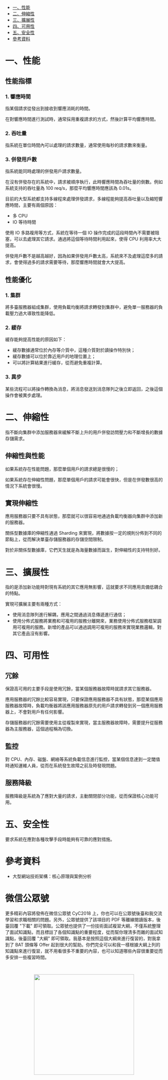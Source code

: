 <!-- GFM-TOC -->
* [一、性能](#一性能)
* [二、伸縮性](#二伸縮性)
* [三、擴展性](#三擴展性)
* [四、可用性](#四可用性)
* [五、安全性](#五安全性)
* [參考資料](#參考資料)
<!-- GFM-TOC -->


# 一、性能

## 性能指標

### 1. 響應時間

指某個請求從發出到接收到響應消耗的時間。

在對響應時間進行測試時，通常採用重複請求的方式，然後計算平均響應時間。

### 2. 吞吐量

指系統在單位時間內可以處理的請求數量，通常使用每秒的請求數來衡量。

### 3. 併發用戶數

指系統能同時處理的併發用戶請求數量。

在沒有併發存在的系統中，請求被順序執行，此時響應時間為吞吐量的倒數。例如系統支持的吞吐量為 100 req/s，那麼平均響應時間應該為 0.01s。

目前的大型系統都支持多線程來處理併發請求，多線程能夠提高吞吐量以及縮短響應時間，主要有兩個原因：

- 多 CPU
- IO 等待時間

使用 IO 多路複用等方式，系統在等待一個 IO 操作完成的這段時間內不需要被阻塞，可以去處理其它請求。通過將這個等待時間利用起來，使得 CPU 利用率大大提高。

併發用戶數不是越高越好，因為如果併發用戶數太高，系統來不及處理這麼多的請求，會使得過多的請求需要等待，那麼響應時間就會大大提高。

## 性能優化

### 1. 集群

將多臺服務器組成集群，使用負載均衡將請求轉發到集群中，避免單一服務器的負載壓力過大導致性能降低。

### 2. 緩存

緩存能夠提高性能的原因如下：

- 緩存數據通常位於內存等介質中，這種介質對於讀操作特別快；
- 緩存數據可以位於靠近用戶的地理位置上；
- 可以將計算結果進行緩存，從而避免重複計算。

### 3. 異步

某些流程可以將操作轉換為消息，將消息發送到消息隊列之後立即返回，之後這個操作會被異步處理。

# 二、伸縮性

指不斷向集群中添加服務器來緩解不斷上升的用戶併發訪問壓力和不斷增長的數據存儲需求。

## 伸縮性與性能

如果系統存在性能問題，那麼單個用戶的請求總是很慢的；

如果系統存在伸縮性問題，那麼單個用戶的請求可能會很快，但是在併發數很高的情況下系統會很慢。

## 實現伸縮性

應用服務器只要不具有狀態，那麼就可以很容易地通過負載均衡器向集群中添加新的服務器。

關係型數據庫的伸縮性通過 Sharding 來實現，將數據按一定的規則分佈到不同的節點上，從而解決單臺存儲服務器的存儲空間限制。

對於非關係型數據庫，它們天生就是為海量數據而誕生，對伸縮性的支持特別好。

# 三、擴展性

指的是添加新功能時對現有系統的其它應用無影響，這就要求不同應用具備低耦合的特點。

實現可擴展主要有兩種方式：

- 使用消息隊列進行解耦，應用之間通過消息傳遞進行通信；
- 使用分佈式服務將業務和可複用的服務分離開來，業務使用分佈式服務框架調用可複用的服務。新增的產品可以通過調用可複用的服務來實現業務邏輯，對其它產品沒有影響。

# 四、可用性

## 冗餘

保證高可用的主要手段是使用冗餘，當某個服務器故障時就請求其它服務器。

應用服務器的冗餘比較容易實現，只要保證應用服務器不具有狀態，那麼某個應用服務器故障時，負載均衡器將該應用服務器原先的用戶請求轉發到另一個應用服務器上，不會對用戶有任何影響。

存儲服務器的冗餘需要使用主從複製來實現，當主服務器故障時，需要提升從服務器為主服務器，這個過程稱為切換。

## 監控

對 CPU、內存、磁盤、網絡等系統負載信息進行監控，當某個信息達到一定閾值時通知運維人員，從而在系統發生故障之前及時發現問題。

## 服務降級

服務降級是系統為了應對大量的請求，主動關閉部分功能，從而保證核心功能可用。

# 五、安全性

要求系統在應對各種攻擊手段時能夠有可靠的應對措施。

# 參考資料

- 大型網站技術架構：核心原理與案例分析




# 微信公眾號


更多精彩內容將發佈在微信公眾號 CyC2018 上，你也可以在公眾號後臺和我交流學習和求職相關的問題。另外，公眾號提供了該項目的 PDF 等離線閱讀版本，後臺回覆 "下載" 即可領取。公眾號也提供了一份技術面試複習大綱，不僅系統整理了面試知識點，而且標註了各個知識點的重要程度，從而幫你理清多而雜的面試知識點，後臺回覆 "大綱" 即可領取。我基本是按照這個大綱來進行復習的，對我拿到了 BAT 頭條等 Offer 起到很大的幫助。你們完全可以和我一樣根據大綱上列的知識點來進行復習，就不用看很多不重要的內容，也可以知道哪些內容很重要從而多安排一些複習時間。


<br><div align="center"><img width="320px" src="https://cs-notes-1256109796.cos.ap-guangzhou.myqcloud.com/other/公眾號海報6.png"></img></div>

